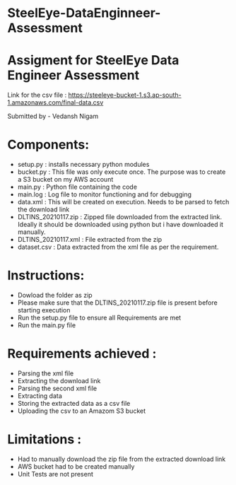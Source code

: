 # SteelEye-DataEnginneer-Assessment
# Assigment for SteelEye Data Engineer Assessment

Link for the csv file : https://steeleye-bucket-1.s3.ap-south-1.amazonaws.com/final-data.csv

Submitted by - Vedansh Nigam

# Components:
- setup.py : installs necessary python modules
- bucket.py : This file was only execute once. The purpose was to create a S3 bucket on my AWS account
- main.py : Python file containing the code
- main.log : Log file to monitor functioning and for debugging
- data.xml : This will be created on execution. Needs to be parsed to fetch the download link
- DLTINS_20210117.zip : Zipped file downloaded from the extracted link. Ideally it should be downloaded using python
                        but i have downloaded it manually.
- DLTINS_20210117.xml : File extracted from the zip
- dataset.csv : Data extracted from the xml file as per the requirement.           
          
# Instructions: 
- Dowload the folder as zip
- Please make sure that the DLTINS_20210117.zip file is present before starting execution
- Run the setup.py file to ensure all Requirements are met
- Run the main.py file

# Requirements achieved : 
- Parsing the xml file
- Extracting the download link
- Parsing the second xml file 
- Extracting data
- Storing the extracted data as a csv file
- Uploading the csv to an Amazom S3 bucket

# Limitations :
- Had to manually download the zip file from the extracted download link
- AWS bucket had to be created manually
- Unit Tests are not present
